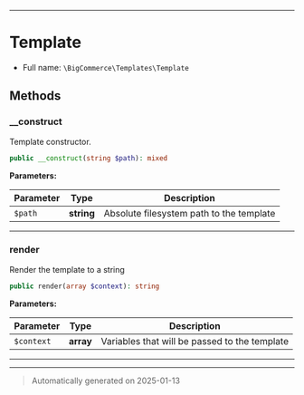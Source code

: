 ***

# Template





* Full name: `\BigCommerce\Templates\Template`




## Methods


### __construct

Template constructor.

```php
public __construct(string $path): mixed
```








**Parameters:**

| Parameter | Type | Description |
|-----------|------|-------------|
| `$path` | **string** | Absolute filesystem path to the template |





***

### render

Render the template to a string

```php
public render(array $context): string
```








**Parameters:**

| Parameter | Type | Description |
|-----------|------|-------------|
| `$context` | **array** | Variables that will be passed to the template |





***


***
> Automatically generated on 2025-01-13
